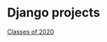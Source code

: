 # Django projects
[Classes of 2020](https://youtube.com/playlist?list=PL6u1VNwqZdJZT5lCMbBQA1UHVWy0FOYOl)

